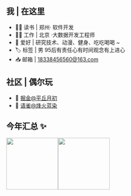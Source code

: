 ## 我 | 在这里

- 👨‍🎓 读书 | 郑州· 软件开发 
- 👨‍💻 工作 | 北京 ·大数据开发工程师
- 🎃 爱好 | 研究技术、动漫、健身、吃吃喝喝 ~ 
- 🏷️ 标签 | 男 95后有责任心有时间观念有上进心
- 📥 邮箱 | 18338456560@163.com 

## 社区 | 偶尔玩
- 💫 [掘金@平丘月初](https://juejin.cn/user/3703602106088413/posts)
- 💫 [语雀@烽火蓝染](https://www.yuque.com/chuxinle)

## 今年汇总 ✨

<img align="" height="137px" src="https://github-readme-stats.vercel.app/api?username=Mypingqiu&hide_title=true&hide_border=true&show_icons=true&include_all_commits=true&line_height=21&bg_color=0,EC6C6C,FFD479,FFFC79,73FA79&theme=graywhite&locale=cn" /><img align="" height="137px" src="https://github-readme-stats.vercel.app/api/top-langs/?username=Mypingqiu&hide_title=true&hide_border=true&layout=compact&bg_color=0,73FA79,73FDFF,D783FF&theme=graywhite&locale=cn" />
